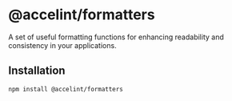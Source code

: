 # @accelint/formatters

A set of useful formatting functions for enhancing readability and consistency in your applications.

## Installation

```sh
npm install @accelint/formatters
```
